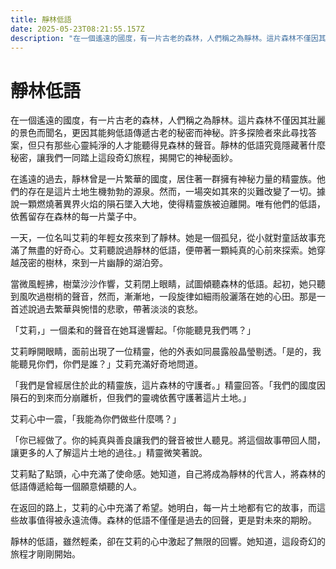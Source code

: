 ```yaml
---
title: 靜林低語
date: 2025-05-23T08:21:55.157Z
description: "在一個遙遠的國度，有一片古老的森林，人們稱之為靜林。這片森林不僅因其壯麗的景色而聞名，更因其能夠低語傳遞古老的秘密而神秘。許多探險者來此尋找答案，但只有那些心靈純淨的人才能聽得見森林的聲音。靜林的低語究竟隱藏著什麼秘密，讓我們一同踏上這段奇幻旅程，揭開它的神秘面紗。"
---
```


# 靜林低語

在一個遙遠的國度，有一片古老的森林，人們稱之為靜林。這片森林不僅因其壯麗的景色而聞名，更因其能夠低語傳遞古老的秘密而神秘。許多探險者來此尋找答案，但只有那些心靈純淨的人才能聽得見森林的聲音。靜林的低語究竟隱藏著什麼秘密，讓我們一同踏上這段奇幻旅程，揭開它的神秘面紗。

在遙遠的過去，靜林曾是一片繁華的國度，居住著一群擁有神秘力量的精靈族。他們的存在是這片土地生機勃勃的源泉。然而，一場突如其來的災難改變了一切。據說一顆燃燒著異界火焰的隕石墜入大地，使得精靈族被迫離開。唯有他們的低語，依舊留存在森林的每一片葉子中。

一天，一位名叫艾莉的年輕女孩來到了靜林。她是一個孤兒，從小就對童話故事充滿了無盡的好奇心。艾莉聽說過靜林的低語，便帶著一顆純真的心前來探索。她穿越茂密的樹林，來到一片幽靜的湖泊旁。

當微風輕拂，樹葉沙沙作響，艾莉閉上眼睛，試圖傾聽森林的低語。起初，她只聽到風吹過樹梢的聲音，然而，漸漸地，一段旋律如細雨般灑落在她的心田。那是一首述說過去繁華與惋惜的悲歌，帶著淡淡的哀愁。

「艾莉，」一個柔和的聲音在她耳邊響起。「你能聽見我們嗎？」

艾莉睜開眼睛，面前出現了一位精靈，他的外表如同晨露般晶瑩剔透。「是的，我能聽見你們，你們是誰？」艾莉充滿好奇地問道。

「我們是曾經居住於此的精靈族，這片森林的守護者。」精靈回答。「我們的國度因隕石的到來而分崩離析，但我們的靈魂依舊守護著這片土地。」

艾莉心中一震，「我能為你們做些什麼嗎？」

「你已經做了。你的純真與善良讓我們的聲音被世人聽見。將這個故事帶回人間，讓更多的人了解這片土地的過往。」精靈微笑著說。

艾莉點了點頭，心中充滿了使命感。她知道，自己將成為靜林的代言人，將森林的低語傳遞給每一個願意傾聽的人。

在返回的路上，艾莉的心中充滿了希望。她明白，每一片土地都有它的故事，而這些故事值得被永遠流傳。森林的低語不僅僅是過去的回聲，更是對未來的期盼。

靜林的低語，雖然輕柔，卻在艾莉的心中激起了無限的回響。她知道，這段奇幻的旅程才剛剛開始。